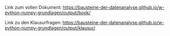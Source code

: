 Link zum vollen Dokument: https://bausteine-der-datenanalyse.github.io/w-python-numpy-grundlagen/output/book/

Link zu den Klausurfragen: https://bausteine-der-datenanalyse.github.io/w-python-numpy-grundlagen/output/klausur/
